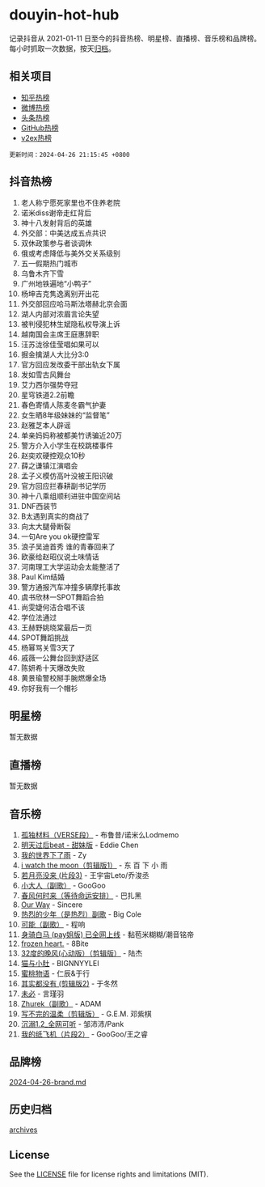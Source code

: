 # douyin-hot-hub

记录抖音从 2021-01-11 日至今的抖音热榜、明星榜、直播榜、音乐榜和品牌榜。每小时抓取一次数据，按天[归档](archives)。

## 相关项目

- [知乎热榜](https://github.com/lonnyzhang423/zhihu-hot-hub)
- [微博热榜](https://github.com/lonnyzhang423/weibo-hot-hub)
- [头条热榜](https://github.com/lonnyzhang423/toutiao-hot-hub)
- [GitHub热榜](https://github.com/lonnyzhang423/github-hot-hub)
- [v2ex热榜](https://github.com/lonnyzhang423/v2ex-hot-hub)


`更新时间：2024-04-26 21:15:45 +0800`

## 抖音热榜

1. 老人称宁愿死家里也不住养老院
1. 诺米diss谢帝走红背后
1. 神十八发射背后的英雄
1. 外交部：中美达成五点共识
1. 双休政策参与者谈调休
1. 俄或考虑降低与美外交关系级别
1. 五一假期热门城市
1. 乌鲁木齐下雪
1. 广州地铁遍地“小鸭子”
1. 杨坤吉克隽逸离别开出花
1. 外交部回应哈马斯法塔赫北京会面
1. 湖人内部对浓眉言论失望
1. 被判侵犯林生斌隐私权导演上诉
1. 越南国会主席王庭惠辞职
1. 汪苏泷徐佳莹唱如果可以
1. 掘金擒湖人大比分3:0
1. 官方回应发改委干部出轨女下属
1. 发如雪古风舞台
1. 艾力西尔强势夺冠
1. 星穹铁道2.2前瞻
1. 春色寄情人陈麦冬霸气护妻
1. 女生晒8年级妹妹的“监督笔”
1. 赵雅芝本人辟谣
1. 单亲妈妈称被都美竹诱骗近20万
1. 警方介入小学生在校跳楼事件
1. 赵奕欢硬控观众10秒
1. 薛之谦镇江演唱会
1. 孟子义模仿高叶没被王阳识破
1. 官方回应拦春耕副书记学历
1. 神十八乘组顺利进驻中国空间站
1. DNF西装节
1. B太遇到真实的商战了
1. 向太大腿骨断裂
1. 一句Are you ok硬控雷军
1. 浪子吴迪首秀 谁的青春回来了
1. 欧豪给赵昭仪说土味情话
1. 河南理工大学运动会太能整活了
1. Paul Kim结婚
1. 警方通报汽车冲撞多辆摩托事故
1. 虞书欣林一SPOT舞蹈合拍
1. 尚雯婕何洁合唱不该
1. 学位法通过
1. 王赫野姚晓棠最后一页
1. SPOT舞蹈挑战
1. 杨幂骂关雪3天了
1. 戚薇一公舞台回到舒适区
1. 陈妍希十天爆改失败
1. 黄景瑜警校掰手腕燃爆全场
1. 你好我有一个帽衫

## 明星榜

暂无数据

## 直播榜

暂无数据

## 音乐榜

1. [孤独材料（VERSE段）](https://sf5-hl-cdn-tos.douyinstatic.com/obj/tos-cn-ve-2774/ocX7glDNHYlwFeYrGQfBZoThtvPWy8tCCEBGKQ) - 布鲁昔/诺米么Lodmemo
1. [明天过后beat - 甜妹版](https://sf5-hl-cdn-tos.douyinstatic.com/obj/tos-cn-ve-2774/osMLYeeoMm04CZyaI91XUDF8OzLRLgePKALGHI) - Eddie Chen
1. [我的世界下了雨](https://sf3-cdn-tos.douyinstatic.com/obj/tos-cn-ve-2774/o85sBiwXIByH9bWIMAEEOoiQ1o1m9Afn15BspE) - Zy
1. [i watch the moon（剪辑版1）](https://sf3-cdn-tos.douyinstatic.com/obj/tos-cn-ve-2774/o0I9mSChzHZANMJIEBfkCQzzg6N5WAcVtqft9P) - 东 百 下 小 雨
1. [若月亮没来 (片段3)](https://sf3-cdn-tos.douyinstatic.com/obj/tos-cn-ve-2774/okfyEUsGW1B1ovJi5JiN9IjvAT2lMwA054GoEB) - 王宇宙Leto/乔浚丞
1. [小大人（副歌）](https://sf5-hl-cdn-tos.douyinstatic.com/obj/tos-cn-ve-2774/oIhaDwehWhLFsVIG7QIICLLazDNGJAGg5geeb4) - GooGoo
1. [春风何时来（等待命运安排）](https://sf5-hl-cdn-tos.douyinstatic.com/obj/tos-cn-ve-2774/oICBNbD3gelMfB4WgiD1KI2jQtXZE2FgHLwtsl) - 巴扎黑
1. [Our Way](https://sf3-cdn-tos.douyinstatic.com/obj/tos-cn-ve-2774/o8tPEkQgQNCe0DPeFwZzYrbqLlnzBBrYidWkEZ) - Sincere
1. [热烈的少年（是热烈）副歌](https://sf5-hl-cdn-tos.douyinstatic.com/obj/tos-cn-ve-2774/owVNI0CLDAUMtSz6TEYvfFBFL4UDFFhLfgK8fa) - Big Cole
1. [可能（副歌）](https://sf3-cdn-tos.douyinstatic.com/obj/tos-cn-ve-2774/cde1731888894259b333569393c2fb51) - 程响
1. [身骑白马 (pay姐版) 已全网上线](https://sf3-cdn-tos.douyinstatic.com/obj/tos-cn-ve-2774/oQLO5ZgLsFkaDhdIIveF2zUCgfweY0gWaH4AQG) - 黏苞米糊糊/潮音铭帝
1. [frozen heart.](https://sf5-hl-cdn-tos.douyinstatic.com/obj/tos-cn-ve-2774/oIIWJfyjIACZA9zQMtnJ6hQQhFC4vhCupoRBsO) - 8Bite
1. [32度的晚风(心动版）（剪辑版）](https://sf5-hl-cdn-tos.douyinstatic.com/obj/tos-cn-ve-2774/owNyabsyWdzUulxhoJfK8IBXgp0UMQAHpvGh2B) - 陆杰
1. [猫与小肚](https://sf5-hl-cdn-tos.douyinstatic.com/obj/tos-cn-ve-2774/osZeoClMECgK8DYl6VebABgbchEtPYQjZEnRtd) - BIGNNYYLEI
1. [蜜桃物语](https://sf5-hl-cdn-tos.douyinstatic.com/obj/tos-cn-ve-2774/oIhOSCZtIACtYU4XQkngiW9kCBfVD1Fz9IYeqL) - 仁辰&于行
1. [其实都没有 (剪辑版2)](https://sf5-hl-cdn-tos.douyinstatic.com/obj/tos-cn-ve-2774/oEBNQenHZtBhxYjGgUDQk0BCHTigQafgFlbQ7k) - 于冬然
1. [未必](https://sf5-hl-cdn-tos.douyinstatic.com/obj/tos-cn-ve-2774/ogntQMFnKQDZUgTCYuJgfLEtleYZZFxBQqhhFB) - 言瑾羽
1. [Zhurek（副歌）](https://sf5-hl-cdn-tos.douyinstatic.com/obj/tos-cn-ve-2774/ooQm8FBZQDlf0btEYgVpCcSCQfrdJGBEKZYBGS) - ADAM
1. [写不完的温柔（剪辑版）](https://sf5-hl-cdn-tos.douyinstatic.com/obj/tos-cn-ve-2774/oYBzzZQJ233GfwkemJJffAIWgeIYrjZfWhHTcG) - G.E.M. 邓紫棋
1. [沉溺1.2_全网可听](https://sf5-hl-cdn-tos.douyinstatic.com/obj/tos-cn-ve-2774/ok2QoiBqsWAX9McZmWiI9gAB0EzwD4Xj6yfmtH) - 邹沛沛/Pank
1. [我的纸飞机（片段2）](https://sf27-cdn-tos.douyinstatic.com/obj/tos-cn-ve-2774/oM2ZrKcg2CD5AeRB2gkeXOFB1IxAGJdZPazYHf) - GooGoo/王之睿

## 品牌榜

[2024-04-26-brand.md](archives/2024-04-26-brand.md)

## 历史归档

[archives](archives)

## License

See the [LICENSE](LICENSE) file for license rights and limitations (MIT).
